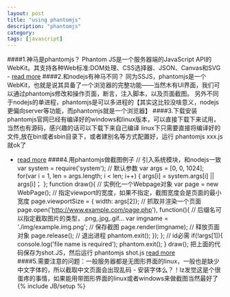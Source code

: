 ```yaml
---
layout: post
title: "using phantomjs"
description: "phantomjs"
category:
tags: [javascript]
---
```

####1.神马是phantomjs？
Phantom JS是一个服务器端的JavaScript API的WebKit。其支持各种Web标准:DOM处理、CSS选择器、JSON、Canvas和SVG - <a target="_blank" href="http://phantomjs.org">read more</a>
####2.和nodejs有神马不同？
同为SSJS，phantomjs是一个WebKit，也就是说其具备了一个浏览器的完整功能——当然木有UI界面，我们可以通过phantomjs修改和操作页面，断言，注入脚本，以及页面截图。
另外不同于nodejs的单进程，phantomjs是可以多进程的【其实这比较没啥意义，nodejs更偏向server等功能，而phantomjs就是一个浏览器】
####3.下载安装
phantomjs官网已经有编译好的windows和linux版本，可以直接下载下来试用，当然也有源码，感兴趣的话可以下载下来自己编译 
linux下只需要直接将编译好的文件,放在bin或者sbin目录下，或者建别名等方式配置好，运行 phantomjs xxx.js就ok了
- <a target="_blank" href="http://phantomjs.org">read more</a>
####4.用phantomjs做截图例子
    //  引入系统模块，和nodejs一致
    var system = require('system');
    //    默认参数
    var args = [0, 0, 1024];
    for(var i = 1, len = args.length; i < len; i++) {
        args[i] = system.args[i] || args[i]；
    };
    function draw(){
        // 实例化一个Webpage对象
        var page = new WebPage();
        // 指定viewport的宽度，如果不指定，截图宽度会是页面的最小宽度
        page.viewportSize = { width: args[2]};
        // 抓取并渲染一个页面
        page.open('http://www.example.com/page.php'), function(){
            // 后缀名可以指定截取图片的类型，.png,.jpg,.gif...
            var imgname = './img/example.img.png';
            // 保存截图
            page.render(imgname);
            // 释放页面对象
            page.release();
            // 退出进程
            phantom.exit();
        });
    };
    // id必需
    if(!args[1]){
        console.log('file name is required');
        phantom.exit();
    }
    draw();
把上面的代码保存为shot.JS，然后运行
    phantomjs shot.js
<a target="_blank" href="http://phantomjs.org">read more</a>    
####5.需要注意的问题：一般服务器都是无图形界面的linux，一般也是缺少中文字体的，所以截取中文页面会出现乱码 - 安装字体么？！lz发觉这是个很蛋疼的事情，如果能用带图形界面的linux或者windows来做截图当然最好了
{% include JB/setup %}
